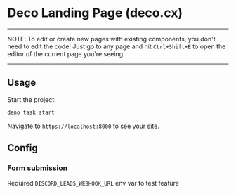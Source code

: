 # Deco Landing Page (deco.cx)

---

NOTE: To edit or create new pages with existing components, you don't need to
edit the code! Just go to any page and hit `Ctrl+Shift+E` to open the editor of
the current page you're seeing.

---

## Usage

Start the project:

```sh
deno task start
```

Navigate to `https://localhost:8000` to see your site.

## Config

### Form submission

Required `DISCORD_LEADS_WEBHOOK_URL` env var to test feature